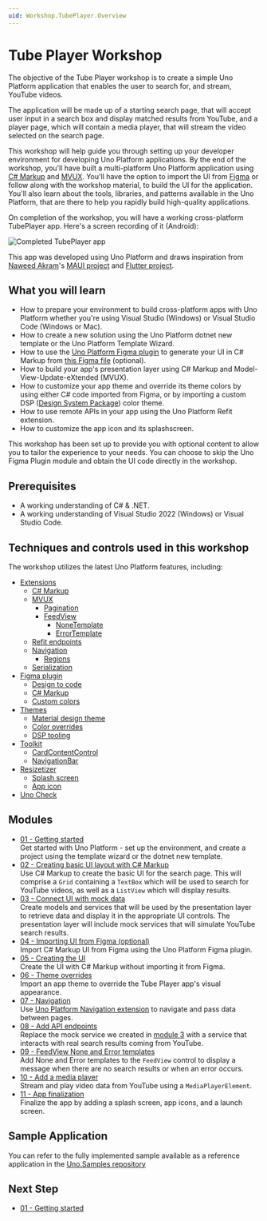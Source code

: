 ```yaml
---
uid: Workshop.TubePlayer.Overview
---
```


# Tube Player Workshop

The objective of the Tube Player workshop is to create a simple Uno Platform application that enables the user to search for, and stream, YouTube videos.

The application will be made up of a starting search page, that will accept user input in a search box and display matched results from YouTube, and a player page, which will contain a media player, that will stream the video selected on the search page.

This workshop will help guide you through setting up your developer environment for developing Uno Platform applications. By the end of the workshop, you'll have built a multi-platform Uno Platform application using [C# Markup](https://aka.platform.uno/csharp-markup) and [MVUX](https://aka.platform.uno/mvux). You'll have the option to import the UI from [Figma](https://aka.platform.uno/uno-figma) or follow along with the workshop material, to build the UI for the application. You'll also learn about the tools, libraries, and patterns available in the Uno Platform, that are there to help you rapidly build high-quality applications.

On completion of the workshop, you will have a working cross-platform TubePlayer app. Here's a screen recording of it (Android):

![Completed TubePlayer app](modules/11-App-Finalization/ui-output.gif)

This app was developed using Uno Platform and draws inspiration from [Naweed Akram](https://twitter.com/xgeno "@xgeno")'s [MAUI project](https://github.com/naweed/MauiTubePlayer) and [Flutter project](https://github.com/naweed/FlutterTubePlayer).

## What you will learn

- How to prepare your environment to build cross-platform apps with Uno Platform whether you're using Visual Studio (Windows) or Visual Studio Code (Windows or Mac).
- How to create a new solution using the Uno Platform dotnet new template or the Uno Platform Template Wizard.
- How to use the [Uno Platform Figma plugin](https://aka.platform.uno/uno-figma) to generate your UI in C# Markup from [this Figma file](https://aka.platform.uno/uno-figma-tubeplayer-workshop) (optional).
- How to build your app's presentation layer using C# Markup and Model-View-Update-eXtended (MVUX).
- How to customize your app theme and override its theme colors by using either C# code imported from Figma, or by importing a custom DSP ([Design System Package](https://github.com/AdobeXD/design-system-package-dsp)) color theme.
- How to use remote APIs in your app using the Uno Platform Refit extension.
- How to customize the app icon and its splashscreen.

This workshop has been set up to provide you with optional content to allow you to tailor the experience to your needs. You can choose to skip the Uno Figma Plugin module and obtain the UI code directly in the workshop.

## Prerequisites

- A working understanding of C# & .NET.
- A working understanding of Visual Studio 2022 (Windows) or Visual Studio Code.

## Techniques and controls used in this workshop

The workshop utilizes the latest Uno Platform features, including:

- [Extensions](xref:Uno.Extensions.Overview)
  - [C# Markup](xref:Uno.Extensions.Markup.Overview)
  - [MVUX](xref:Uno.Extensions.Mvux.Overview)
    - [Pagination](xref:OUno.Extensions.Mvux.Advanced.Pagination)
    - [FeedView](xref:Uno.Extensions.Mvux.FeedView)
      - [NoneTemplate](xref:Uno.Extensions.Mvux.FeedView#nonetemplate)
      - [ErrorTemplate](xref:Uno.Extensions.Mvux.FeedView#errortemplate)
  - [Refit endpoints](xref:Uno.Extensions.Http.HowToRefit)
  - [Navigation](xref:Uno.Extensions.Navigation.Overview)
    - [Regions](xref:Uno.Extensions.Navigation.Advanced.Panel)
  - [Serialization](xref:Uno.Extensions.Serialization.Overview)
- [Figma plugin](https://aka.platform.uno/uno-figma)
  - [Design to code](xref:Uno.Figma.GetStarted.DesignToCode)
  - [C# Markup](xref:Uno.Figma.Learn.Developers.Tabs.Export#c-markup-export)
  - [Custom colors](xref:Uno.Figma.Learn.Developers.CustomColors)
- [Themes](xref:Uno.Themes.Overview)
  - [Material design theme](xref:Uno.Themes.Material.GetStarted)
  - [Color overrides](xref:Uno.Themes.Material.Colors)
  - [DSP tooling](xref:Uno.Themes.Material.DSP)
- [Toolkit](xref:Toolkit.GettingStarted)
  - [CardContentControl](xref:Toolkit.Controls.Card#cardcontentcontrol)
  - [NavigationBar](xref:Toolkit.Controls.NavigationBar)
- [Resizetizer](xref:Uno.Resizetizer.GettingStarted)
  - [Splash screen](xref:Uno.Resizetizer.GettingStarted#unosplashscreen)
  - [App icon](xref:Uno.Resizetizer.GettingStarted#unoicon)
- [Uno Check](xref:UnoCheck.UsingUnoCheck)

## Modules

- [01 - Getting started](xref:Workshop.TubePlayer.GetStarted)  
    Get started with Uno Platform - set up the environment, and create a project using the template wizard or the dotnet new template.  
- [02 - Creating basic UI layout with C# Markup](xref:Workshop.TubePlayer.BasicLayout)  
    Use C# Markup to create the basic UI for the search page. This will comprise a `Grid` containing a `TextBox` which will be used to search for YouTube videos, as well as a `ListView` which will display results.
- [03 - Connect UI with mock data](xref:Workshop.TubePlayer.MockData)  
    Create models and services that will be used by the presentation layer to retrieve data and display it in the appropriate UI controls. The presentation layer will include mock services that will simulate YouTube search results.
- [04 - Importing UI from Figma (optional)](xref:Workshop.TubePlayer.Figma)  
    Import C# Markup UI from Figma using the Uno Platform Figma plugin.
- [05 - Creating the UI](xref:Workshop.TubePlayer.UI)  
    Create the UI with C# Markup without importing it from Figma.
- [06 - Theme overrides](xref:Workshop.TubePlayer.ThemeOverrides)  
    Import an app theme to override the Tube Player app's visual appearance.
- [07 - Navigation](xref:Workshop.TubePlayer.Navigation)  
    Use [Uno Platform Navigation extension](xref:Overview.Navigation) to navigate and pass data between pages.
- [08 - Add API endpoints](xref:Workshop.TubePlayer.ApiEndpoints)  
    Replace the mock service we created in [module 3](xref:Workshop.TubePlayer.MockData) with a service that interacts with real search results coming from YouTube.
- [09 - FeedView None and Error templates](xref:Workshop.TubePlayer.FeedView)  
    Add None and Error templates to the `FeedView` control to display a message when there are no search results or when an error occurs.
- [10 - Add a media player](xref:Workshop.TubePlayer.MediaPlayer)  
    Stream and play video data from YouTube using a `MediaPlayerElement`.
- [11 - App finalization](xref:Workshop.TubePlayer.Finalization)  
    Finalize the app by adding a splash screen, app icons, and a launch screen.

## Sample Application

You can refer to the fully implemented sample available as a reference application in the [Uno.Samples repository](https://aka.platform.uno/tubeplayer-sampleapp)

## Next Step

- [01 - Getting started](xref:Workshop.TubePlayer.GetStarted)
